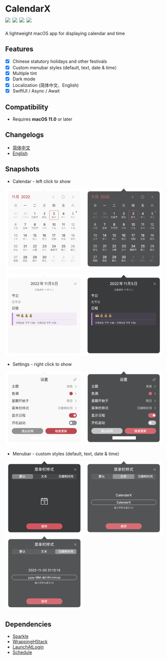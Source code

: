 <h1>
CalendarX</br>
<a href="https://github.com/ZzzM/CalendarX/releases/latest"><img src="https://img.shields.io/github/v/release/ZzzM/CalendarX"></a>
<a href="https://github.com/ZzzM/CalendarX/releases/latest"><img src="https://img.shields.io/github/release-date/ZzzM/CalendarX"></a>
<a href="https://raw.githubusercontent.com/ZzzM/CalendarX/master/LICENSE"><img src="https://img.shields.io/github/license/ZzzM/CalendarX"></a>
<a href="https://zzzm.github.io/2022/04/29/calendarx/">
<img src="https://img.shields.io/badge/docs-%E4%B8%AD%E6%96%87-red">
</a>
</h1>

A lightweight macOS app for displaying calendar and time 

## Features
- [x] Chinese statutory holidays and other festivals
- [x] Custom menubar styles (default, text, date & time）
- [x] Multiple tint
- [x] Dark mode
- [x] Localization (简体中文、English)
- [x] SwiftUI / Async / Await

## Compatibility
- Requires **macOS 11.0** or later

## Changelogs
- [简体中文](changelogs/CHANGELOG_SC.md)
- [English](changelogs/CHANGELOG.md)

## Snapshots
- Calendar - left click to show

<img src="assets/ml01.png" width=250> <img src="assets/md01.png" width=250>

<img src="assets/ml03.png" width=250> <img src="assets/md03.png" width=250>

- Settings - right click to show

<img src="assets/ml02.png" width=250> <img src="assets/md02.png" width=250>

- Menubar - custom styles (default, text, date & time）

<img src="assets/s01.png" width=250> <img src="assets/s02.png" width=250> 
<img src="assets/s03.png" width=250> 
  
## Dependencies
- [Sparkle](https://github.com/sparkle-project/Sparkle)
- [WrappingHStack](https://github.com/dkk/WrappingHStack)
- [LaunchAtLogin](https://github.com/sindresorhus/LaunchAtLogin)
- [Schedule](https://github.com/luoxiu/Schedule)
